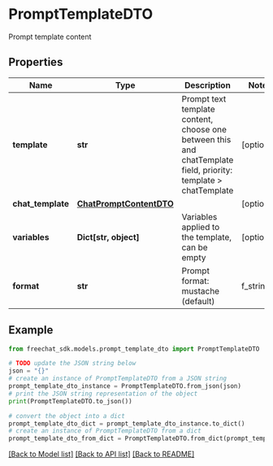 # PromptTemplateDTO

Prompt template content

## Properties

Name | Type | Description | Notes
------------ | ------------- | ------------- | -------------
**template** | **str** | Prompt text template content, choose one between this and chatTemplate field, priority: template &gt; chatTemplate | [optional] 
**chat_template** | [**ChatPromptContentDTO**](ChatPromptContentDTO.md) |  | [optional] 
**variables** | **Dict[str, object]** | Variables applied to the template, can be empty | [optional] 
**format** | **str** | Prompt format: mustache (default) | f_string | [optional] 

## Example

```python
from freechat_sdk.models.prompt_template_dto import PromptTemplateDTO

# TODO update the JSON string below
json = "{}"
# create an instance of PromptTemplateDTO from a JSON string
prompt_template_dto_instance = PromptTemplateDTO.from_json(json)
# print the JSON string representation of the object
print(PromptTemplateDTO.to_json())

# convert the object into a dict
prompt_template_dto_dict = prompt_template_dto_instance.to_dict()
# create an instance of PromptTemplateDTO from a dict
prompt_template_dto_from_dict = PromptTemplateDTO.from_dict(prompt_template_dto_dict)
```
[[Back to Model list]](../README.md#documentation-for-models) [[Back to API list]](../README.md#documentation-for-api-endpoints) [[Back to README]](../README.md)


